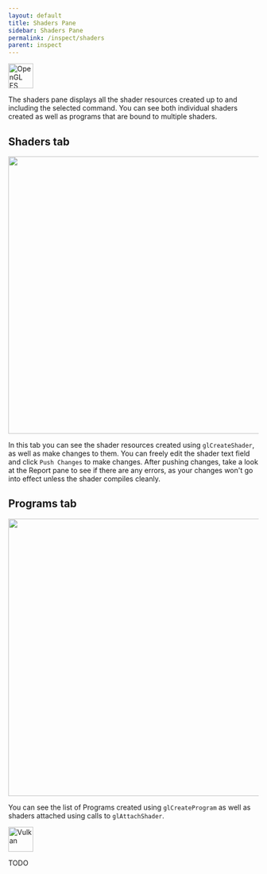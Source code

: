 ```yaml
---
layout: default
title: Shaders Pane
sidebar: Shaders Pane
permalink: /inspect/shaders
parent: inspect
---
```



<div class="tab" id="OpenGL ES" markdown="1">
<img class="display" src="../images/opengles.svg" alt="OpenGL ES" height="50"/>

The shaders pane displays all the shader resources created up to and including the selected command. You can see both individual shaders created as well as programs that are bound to multiple shaders.

## Shaders tab

<img src="../images/shaders-pane-shaders-tab.png" width="558px"/>

In this tab you can see the shader resources created using `glCreateShader`, as well as make changes to them. You can freely edit the shader text field and click `Push Changes` to make changes. After pushing changes, take a look at the Report pane to see if there are any errors, as your changes won't go into effect unless the shader compiles cleanly.

## Programs tab

<img src="../images/shaders-pane-programs-tab.png" width="558px"/>

You can see the list of Programs created using `glCreateProgram` as well as shaders attached using calls to `glAttachShader`.

</div>

<div class="tab" id="Vulkan" markdown="1">
<img class="display" src="../images/vulkan.svg" alt="Vulkan" height="50">

TODO

</div>
